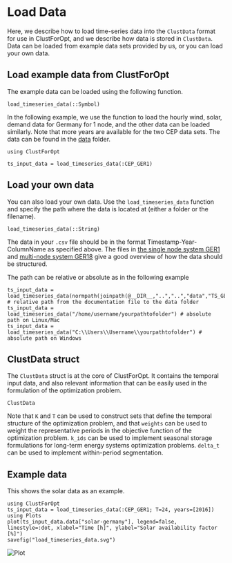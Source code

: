 Load Data
=========
Here, we describe how to load time-series data into the `ClustData` format for use in ClustForOpt, and we describe how data is stored in `ClustData`.
Data can be loaded from example data sets provided by us, or you can load your own data.

## Load example data from ClustForOpt
The example data can be loaded using the following function.
```@docs
load_timeseries_data(::Symbol)
```
In the following example, we use the function to load the hourly wind, solar, demand data for Germany for 1 node, and the other data can be loaded similarly. Note that more years are available for the two CEP data sets. The data can be found in the [data](https://github.com/holgerteichgraeber/ClustForOpt.jl/tree/master/data) folder.
```@setup load_data
using ClustForOpt
```
```@repl load_data
ts_input_data = load_timeseries_data(:CEP_GER1)
```

## Load your own data
You can also load your own data. Use the `load_timeseries_data` function and specify the path where the data is located at (either a folder or the filename).
```@docs
load_timeseries_data(::String)
```
The data in your `.csv` file should be in the format Timestamp-Year-ColumnName as specified above. The files in [the single node system GER1](https://github.com/holgerteichgraeber/ClustForOpt.jl/tree/master/data/TS_GER_1) and [multi-node system GER18](https://github.com/holgerteichgraeber/ClustForOpt.jl/tree/master/data/TS_GER_18) give a good overview of how the data should be structured.

The path can be relative or absolute as in the following example
```@repl load_data
ts_input_data = load_timeseries_data(normpath(joinpath(@__DIR__,"..","..","data","TS_GER_1"))) # relative path from the documentation file to the data folder
ts_input_data = load_timeseries_data("/home/username/yourpathtofolder") # absolute path on Linux/Mac
ts_input_data = load_timeseries_data("C:\\Users\\Username\\yourpathtofolder") # absolute path on Windows
```

## ClustData struct
The `ClustData` struct is at the core of ClustForOpt. It contains the temporal input data, and also relevant information that can be easily used in the formulation of the optimization problem.
```@docs
ClustData
```
Note that `K` and `T` can be used to construct sets that define the temporal structure of the optimization problem, and that `weights` can be used to weight the representative periods in the objective function of the optimization problem.
`k_ids` can be used to implement seasonal storage formulations for long-term energy systems optimization problems. `delta_t` can be used to implement within-period segmentation. 

## Example data
This shows the solar data as an example.
```@example
using ClustForOpt
ts_input_data = load_timeseries_data(:CEP_GER1; T=24, years=[2016])
using Plots
plot(ts_input_data.data["solar-germany"], legend=false, linestyle=:dot, xlabel="Time [h]", ylabel="Solar availability factor [%]")
savefig("load_timeseries_data.svg")
```
![Plot](load_timeseries_data.svg)

